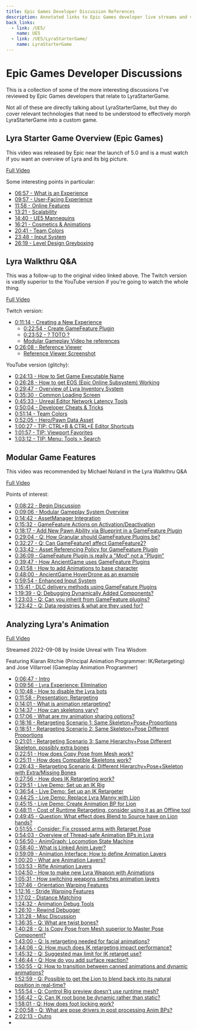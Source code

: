 ```yaml
---
title: Epic Games Developer Discussion References
description: Annotated links to Epic Games developer live streams and videos
back_links:
  - link: /UE5/
    name: UE5
  - link: /UE5/LyraStarterGame/
    name: LyraStarterGame
---
```



# Epic Games Developer Discussions

This is a collection of some of the more interesting discussions I've reviewed by Epic Games developers that relate to LyraStarterGame.

Not all of these are directly talking about LyraStarterGame, but they do cover relevant technologies that need to be understood to effectively morph LyraStarterGame into a custom game.


## Lyra Starter Game Overview (Epic Games)

This video was released by Epic near the launch of 5.0 and is a must watch if you want an overview of Lyra and its big picture.

[Full Video](https://youtu.be/Fj1zCsYydD8)

Some interesting points in particular:

- [06:57 - What is an Experience](https://youtu.be/Fj1zCsYydD8?t=417)
- [09:57 - User-Facing Experience](https://youtu.be/Fj1zCsYydD8?t=597)
- [11:58 - Online Features](https://youtu.be/Fj1zCsYydD8?t=718)
- [13:21 - Scalability](https://youtu.be/Fj1zCsYydD8?t=801)
- [14:40 - UE5 Mannequins](https://youtu.be/Fj1zCsYydD8?t=880)
- [16:21 - Cosmetics & Animations](https://youtu.be/Fj1zCsYydD8?t=981)
- [20:41 - Team Colors](https://youtu.be/Fj1zCsYydD8?t=1241)
- [23:48 - Input System](https://youtu.be/Fj1zCsYydD8?t=1428)
- [26:19 - Level Design Greyboxing](https://youtu.be/Fj1zCsYydD8?t=1579)


## Lyra Walkthru Q&A

This was a follow-up to the original video linked above.  The Twitch version is vastly superior to the YouTube version if you're going to watch the whole thing.

[Full Video](https://www.twitch.tv/videos/1469444417)

Twitch version:
- [0:11:14 - Creating a New Experience](https://www.twitch.tv/videos/1469444417?t=0h11m14s)
  - [0:22:54 - Create GameFeature Plugin](https://www.twitch.tv/videos/1469444417?t=0h22m54s)
  - [0:23:52 - ? TOTO ?](https://www.twitch.tv/videos/1469444417?t=0h22m54s)
  - [Modular Gameplay Video he references](https://www.twitch.tv/videos/1101918638?filter=archives&sort=time)
- [0:26:08 - Reference Viewer](https://www.twitch.tv/videos/1469444417?t=0h26m08s)
  - [Reference Viewer Screenshot](https://twitter.com/joatski/status/1453130573380206601/photo/1)

YouTube version (glitchy):
- [0:24:13 - How to Set Game Executable Name](https://youtu.be/N1X7BgIQ4QY?t=1453) 
- [0:26:28 - How to get EOS (Epic Online Subsystem) Working](https://youtu.be/N1X7BgIQ4QY?t=1588)
- [0:29:47 - Overview of Lyra Inventory System](https://youtu.be/N1X7BgIQ4QY?t=1787)
- [0:35:30 - Common Loading Screen](https://youtu.be/N1X7BgIQ4QY?t=2130)
- [0:45:33 - Unreal Editor Network Latency Tools](https://youtu.be/N1X7BgIQ4QY?t=2733)
- [0:50:04 - Developer Cheats & Tricks](https://youtu.be/N1X7BgIQ4QY?t=3004)
- [0:51:14 - Team Colors](https://youtu.be/N1X7BgIQ4QY?t=3074)
- [0:52:05 - Hero/Pawn Data Asset](https://youtu.be/N1X7BgIQ4QY?t=3125)
- [1:00:27 - TIP: CTRL+B & CTRL+E Editor Shortcuts](https://youtu.be/N1X7BgIQ4QY?t=3627)
- [1:01:57 - TIP: Viewport Favorites](https://youtu.be/N1X7BgIQ4QY?t=3757)
- [1:03:12 - TIP: Menu: Tools > Search](https://youtu.be/N1X7BgIQ4QY?t=3792)


## Modular Game Features

This video was recommended by Michael Noland in the Lyra Walkthru Q&A

[Full Video](https://www.twitch.tv/videos/1101918638?filter=archives&sort=time)

Points of interest:

- [0:08:22 - Begin Discussion](https://www.twitch.tv/videos/1101918638?t=0h8m22s)
- [0:09:06 - Modular Gameplay System Overview](https://www.twitch.tv/videos/1101918638?t=0h9m6s)
- [0:14:42 - AssetManager Integration](https://www.twitch.tv/videos/1101918638?t=0h14m42s)
- [0:15:32 - GameFeature Actions on Activation/Deactivation](https://www.twitch.tv/videos/1101918638?t=0h15m32s)
- [0:18:17 - Add New Pawn Ability via Blueprint in a GameFeature Plugin](https://www.twitch.tv/videos/1101918638?t=0h18m7s)
- [0:29:04 - Q: How Granular should GameFeature Plugins be?](https://www.twitch.tv/videos/1101918638?t=0h29m4s)
- [0:32:27 - Q: Can GameFeature1 affect GameFeature2?](https://www.twitch.tv/videos/1101918638?t=0h32m27s)
- [0:33:42 - Asset Referencing Policy for GameFeature Plugin](https://www.twitch.tv/videos/1101918638?t=0h33m42s)
- [0:36:09 - GameFeature Plugin is really a "Mod" not a "Plugin"](https://www.twitch.tv/videos/1101918638?t=0h36m9s)
- [0:39:47 - How AncientGame uses GameFeature Plugins](https://www.twitch.tv/videos/1101918638?t=0h39m47s)
- [0:41:58 - How to add Animations to base character](https://www.twitch.tv/videos/1101918638?t=0h41m58s)
- [0:48:00 - AncientGame HoverDrone as an example](https://www.twitch.tv/videos/1101918638?t=0h48m0s)
- [0:59:54 - Enhanced Input System](https://www.twitch.tv/videos/1101918638?t=0h59m54s)
- [1:15:41 - DLC delivery methods using GameFeature Plugins](https://www.twitch.tv/videos/1101918638?t=1h15m41s)
- [1:19:39 - Q: Debugging Dynamically Added Components?](https://www.twitch.tv/videos/1101918638?t=1h19m39s)
- [1:23:03 - Q: Can you inherit from GameFeature plugins?](https://www.twitch.tv/videos/1101918638?t=1h23m3s)
- [1:23:42 - Q: Data registries & what are they used for?](https://www.twitch.tv/videos/1101918638?t=1h23m42s)


## Analyzing Lyra's Animation

[Full Video](https://youtu.be/5O-nTNMB19Y)

Streamed 2022-09-08 by Inside Unreal with Tina Wisdom

Featuring Kiaran Ritchie (Principal Animation Programmer: IK/Retargeting)
and Jose Villarroel (Gameplay Animation Programmer)

- [0:06:47 - Intro](https://youtu.be/5O-nTNMB19Y?t=407)
- [0:09:56 - Lyra Experience: Elimination](https://youtu.be/5O-nTNMB19Y?t=596)
- [0:10:48 - How to disable the Lyra bots](https://youtu.be/5O-nTNMB19Y?t=648)
- [0:11:58 - Presentation: Retargeting](https://youtu.be/5O-nTNMB19Y?t=718)
- [0:14:01 - What is animation retargeting?](https://youtu.be/5O-nTNMB19Y?t=841)
- [0:14:37 - How can skeletons vary?](https://youtu.be/5O-nTNMB19Y?t=877)
- [0:17:06 - What are my animation sharing options?](https://youtu.be/5O-nTNMB19Y?t=1026)
- [0:18:16 - Retargeting Scenario 1: Same Skeleton+Pose+Proportions](https://youtu.be/5O-nTNMB19Y?t=1096)
- [0:18:51 - Retargeting Scenario 2: Same Skeleton+Pose Different Proportions](https://youtu.be/5O-nTNMB19Y?t=1131)
- [0:21:01 - Retargeting Scenario 3: Same Hierarchy+Pose Different Skeleton, possibly extra bones](https://youtu.be/5O-nTNMB19Y?t=1261)
- [0:22:51 - How does Copy Pose from Mesh work?](https://youtu.be/5O-nTNMB19Y?t=1371)
- [0:25:11 - How does Compatible Skeletons work?](https://youtu.be/5O-nTNMB19Y?t=1511)
- [0:26:43 - Retargeting Scenario 4: Different Hierarchy+Pose+Skeleton with Extra/Missing Bones](https://youtu.be/5O-nTNMB19Y?t=1603)
- [0:27:56 - How does IK Retargeting work?](https://youtu.be/5O-nTNMB19Y?t=1676)
- [0:29:51 - Live Demo: Set up an IK Rig](https://youtu.be/5O-nTNMB19Y?t=1791)
- [0:36:54 - Live Demo: Set up an IK Retargeter](https://youtu.be/5O-nTNMB19Y?t=2214)
- [0:44:25 - Live Demo: Replace Lyra Manny with Lion](https://youtu.be/5O-nTNMB19Y?t=2665)
- [0:45:15 - Live Demo: Create Animation BP for Lion](https://youtu.be/5O-nTNMB19Y?t=2715)
- [0:48:11 - Cost of Runtime Retargeting, consider using it as an Offline tool](https://youtu.be/5O-nTNMB19Y?t=2891)
- [0:49:45 - Question: What effect does Blend to Source have on Lion hands?](https://youtu.be/5O-nTNMB19Y?t=2985)
- [0:51:55 - Consider: Fix crossed arms with Retarget Pose](https://youtu.be/5O-nTNMB19Y?t=3115)
- [0:54:03 - Overview of Thread-safe Animation BPs in Lyra](https://youtu.be/5O-nTNMB19Y?t=3243)
- [0:56:50 - AnimGraph: Locomotion State Machine](https://youtu.be/5O-nTNMB19Y?t=3410)
- [0:58:40 - What is Linked Anim Layer?](https://youtu.be/5O-nTNMB19Y?t=3520)
- [0:59:09 - Animation Interface: How to define Animation Layers](https://youtu.be/5O-nTNMB19Y?t=3549)
- [1:00:20 - What are Animation Layers?](https://youtu.be/5O-nTNMB19Y?t=3620)
- [1:03:53 - Rifle Animation Layers](https://youtu.be/5O-nTNMB19Y?t=3833)
- [1:04:50 - How to make new Lyra Weapon with Animations](https://youtu.be/5O-nTNMB19Y?t=3890)
- [1:05:31 - How switching weapons switches animation layers](https://youtu.be/5O-nTNMB19Y?t=3931)
- [1:07:46 - Orientation Warping Features](https://youtu.be/5O-nTNMB19Y?t=4066)
- [1:12:16 - Stride Warping Features](https://youtu.be/5O-nTNMB19Y?t=4336)
- [1:17:02 - Distance Matching](https://youtu.be/5O-nTNMB19Y?t=4622)
- [1:24:32 - Animation Debug Tools](https://youtu.be/5O-nTNMB19Y?t=5072)
- [1:26:10 - Rewind Debugger](https://youtu.be/5O-nTNMB19Y?t=5170)
- [1:31:28 - Misc Discussion](https://youtu.be/5O-nTNMB19Y?t=5488)
- [1:36:35 - Q: What are twist bones?](https://youtu.be/5O-nTNMB19Y?t=5795)
- [1:40:28 - Q: Is Copy Pose from Mesh superior to Master Pose Component?](https://youtu.be/5O-nTNMB19Y?t=6028)
- [1:43:00 - Q: Is retargeting needed for facial animations?](https://youtu.be/5O-nTNMB19Y?t=6180)
- [1:44:06 - Q: How much does IK retargeting impact performance?](https://youtu.be/5O-nTNMB19Y?t=6246)
- [1:45:32 - Q: Suggested max limit for IK retarget use?](https://youtu.be/5O-nTNMB19Y?t=6332)
- [1:46:44 - Q: How do you add surface reaction?](https://youtu.be/5O-nTNMB19Y?t=6404)
- [1:50:55 - Q: How to transition between canned animations and dynamic animations?](https://youtu.be/5O-nTNMB19Y?t=6655)
- [1:52:59 - Q: Possible to get the Lion to blend back into its natural position in real-time?](https://youtu.be/5O-nTNMB19Y?t=6779)
- [1:55:54 - Q: Control Rig preview doesn't use runtime mesh?](https://youtu.be/5O-nTNMB19Y?t=6954)
- [1:56:42 - Q: Can IK root bone be dynamic rather than static?](https://youtu.be/5O-nTNMB19Y?t=7002)
- [1:58:01 - Q: How does foot locking work?](https://youtu.be/5O-nTNMB19Y?t=7081)
- [2:00:58 - Q: What are pose drivers in post processing Anim BPs?](https://youtu.be/5O-nTNMB19Y?t=7258)
- [2:02:13 - Outro](https://youtu.be/5O-nTNMB19Y?t=7333)
- 